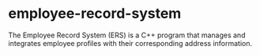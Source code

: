 # employee-record-system
The Employee Record System (ERS) is a C++ program that manages and integrates employee profiles with their corresponding address information.
